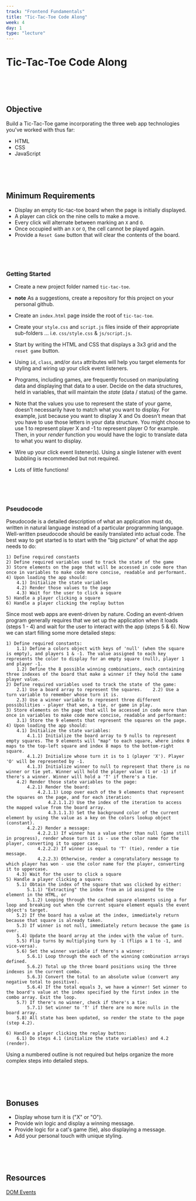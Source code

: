 ```yaml
---
track: "Frontend Fundamentals"
title: "Tic-Tac-Toe Code Along"
week: 4
day: 1
type: "lecture"
---
```


# Tic-Tac-Toe Code Along



<br>
<br>
<br>


  
## Objective

Build a Tic-Tac-Toe game incorporating the three web app technologies you've worked with thus far:
- HTML
- CSS
- JavaScript


<br>
<br>
<br>




## Minimum Requirements
- Display an empty tic-tac-toe board when the page is initially displayed.
- A player can click on the nine cells to make a move.
- Every click will alternate between marking an `X` and `O`.
- Once occupied with an `X` or `O`, the cell cannot be played again.
- Provide a `Reset Game` button that will clear the contents of the board.


<br>
<br>
<br>



### Getting Started

- Create a new project folder named `tic-tac-toe`.

- **note** As a suggestions, create a repository for this project on your personal github.

- Create an `index.html` page inside the root of `tic-tac-toe`.

- Create your `style.css` and `script.js` files inside of their appropriate sub-folders ... i.e. `css/style.css` & `js/script.js`.

- Start by writing the HTML and CSS that displays a 3x3 grid and the `reset game` button.

- Using `id`, `class`, and/or `data` attributes will help you target elements for styling and wiring up your click event listeners.

- Programs, including games, are frequently focused on manipulating data and displaying that data to a user. Decide on the data structures, held in variables, that will maintain the _state_ (data / status) of the game.

- Note that the values you use to represent the state of your game, doesn't necessarily have to match what you want to display.  For example, just because you want to display X and Os doesn't mean that you have to use those letters in your data structure.  You might choose to use 1 to represent player X and -1 to represent player O for example.  Then, in your _render_ function you would have the logic to translate data to what you want to display.

- Wire up your click event listener(s). Using a single listener with event bubbling is recommended but not required.

- Lots of little functions!


<br>
<br>
<br>



### Pseudocode
Pseudocode is a detailed description of what an application must do, written in natural language instead of a particular programming language.
Well-written pseudocode should be easily translated into actual code.
The best way to get started is to start with the "big picture" of what the app needs to do:

```shell
1) Define required constants
2) Define required variables used to track the state of the game
3) Store elements on the page that will be accessed in code more than once in variables to make code more concise, readable and performant.
4) Upon loading the app should:
    4.1) Initialize the state variables
    4.2) Render those values to the page
    4.3) Wait for the user to click a square
5) Handle a player clicking a square
6) Handle a player clicking the replay button
```
Since most web apps are event-driven by nature. Coding an event-driven program generally requires that we set up the application when it loads (steps 1 - 4) and wait for the user to interact with the app (steps 5 & 6).
Now we can start filling some more detailed steps:

```shell
1) Define required constants:
    1.1) Define a colors object with keys of 'null' (when the square is empty), and players 1 & -1. The value assigned to each key represents the color to display for an empty square (null), player 1 and player -1.
    1.2) Define the 8 possible winning combinations, each containing three indexes of the board that make a winner if they hold the same player value.
2) Define required variables used to track the state of the game:
    2.1) Use a board array to represent the squares.    2.2) Use a turn variable to remember whose turn it is.
    2.3) Use a winner variable to represent three different possibilities - player that won, a tie, or game in play.
3) Store elements on the page that will be accessed in code more than once in variables to make code more concise, readable and performant:
    3.1) Store the 9 elements that represent the squares on the page.
4) Upon loading the app should:
    4.1) Initialize the state variables:
        4.1.1) Initialize the board array to 9 nulls to represent empty squares. The 9 elements will "map" to each square, where index 0 maps to the top-left square and index 8 maps to the bottom-right square.
        4.1.2) Initialize whose turn it is to 1 (player 'X'). Player 'O' will be represented by -1.
        4.1.3) Initialize winner to null to represent that there is no winner or tie yet. Winner will hold the player value (1 or -1) if there's a winner. Winner will hold a 'T' if there's a tie. 
    4.2) Render those state variables to the page:
        4.2.1) Render the board:
            4.2.1.1) Loop over each of the 9 elements that represent the squares on the page, and for each iteration:
                4.2.1.1.2) Use the index of the iteration to access the mapped value from the board array.
                4.3.1.1.3) Set the background color of the current element by using the value as a key on the colors lookup object (constant).
        4.2.2) Render a message:
            4.2.2.1) If winner has a value other than null (game still in progress), render whose turn it is - use the color name for the player, converting it to upper case.
            4.2.2.2) If winner is equal to 'T' (tie), render a tie message.
            4.2.2.3) Otherwise, render a congratulatory message to which player has won - use the color name for the player, converting it to uppercase.
    4.3) Wait for the user to click a square
5) Handle a player clicking a square:
    5.1) Obtain the index of the square that was clicked by either:
        5.1.1) "Extracting" the index from an id assigned to the element in the HTML, or
        5.1.2) Looping through the cached square elements using a for loop and breaking out when the current square element equals the event object's target.
    5.2) If the board has a value at the index, immediately return because that square is already taken.
    5.3) If winner is not null, immediately return because the game is over.
    5.4) Update the board array at the index with the value of turn.
    5.5) Flip turns by multiplying turn by -1 (flips a 1 to -1, and vice-versa).
    5.6) Set the winner variable if there's a winner:
        5.6.1) Loop through the each of the winning combination arrays defined.
        5.6.2) Total up the three board positions using the three indexes in the current combo.
        5.6.3) Convert the total to an absolute value (convert any negative total to positive).
        5.6.4) If the total equals 3, we have a winner! Set winner to the board's value at the index specified by the first index in the combo array. Exit the loop.
    5.7) If there's no winner, check if there's a tie:
        5.7.1) Set winner to 'T' if there are no more nulls in the board array.
    5.8) All state has been updated, so render the state to the page (step 4.2).
        
6) Handle a player clicking the replay button:
    6.1) Do steps 4.1 (initialize the state variables) and 4.2 (render).
```
Using a numbered outline is not required but helps organize the more complex steps into detailed steps.


<br>
<br>
<br>



## Bonuses
- Display whose turn it is ("X" or "O").
- Provide win logic and display a winning message.
- Provide logic for a cat's game (tie), also displaying a message.
- Add your personal touch with unique styling.


<br>
<br>
<br>



## Resources
[DOM Events](http://www.smashingmagazine.com/2013/11/12/an-introduction-to-dom-events/)